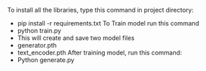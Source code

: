 To install all the libraries, type this command in project directory:
  - pip install -r requirements.txt
To Train model run this command
  - python train.py
  - This will create and save two model files
  - generator.pth
  - text_encoder.pth
After training model, run this command:
  - Python generate.py
